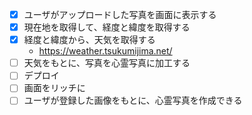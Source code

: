 - [x] ユーザがアップロードした写真を画面に表示する
- [x] 現在地を取得して、経度と緯度を取得する
- [x] 経度と緯度から、天気を取得する
  * https://weather.tsukumijima.net/
- [ ] 天気をもとに、写真を心霊写真に加工する
- [ ] デプロイ
- [ ] 画面をリッチに
- [ ] ユーザが登録した画像をもとに、心霊写真を作成できる
